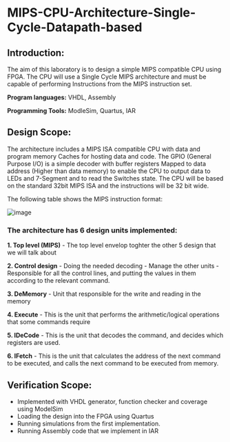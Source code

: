 # MIPS-CPU-Architecture-Single-Cycle-Datapath-based

## Introduction:

The aim of this laboratory is to design a simple MIPS compatible CPU using FPGA. The CPU 
will use a Single Cycle MIPS architecture and must be capable of performing 
Instructions from the MIPS instruction set.

**Program languages:** VHDL, Assembly

**Programming Tools:** ModleSim, Quartus, IAR

## Design Scope:

 The architecture includes a MIPS ISA compatible CPU with data and program 
 memory Caches for hosting data and code.
 The GPIO (General Purpose I/O) is a simple decoder with buffer registers 
 Mapped to data address (Higher than data memory) to enable the CPU to output data to LEDs and 7-Segment and to read the Switches state.
 The CPU will be based on the standard 32bit MIPS ISA and the instructions will be 
 32 bit wide. 

 

 The following table shows the MIPS instruction format:

 ![image](https://user-images.githubusercontent.com/94614385/202234572-59ee448c-9942-4f29-8d9a-f6d2496d8ee8.png)

 ### The architecture has 6 design units implemented:
  **1. Top level (MIPS)**
     - The top level envelop toghter the other 5 design that we will talk about
     
  **2. Control design**
     - Doing the needed decoding
     - Manage the other units
     - Responsible for all the control lines, and putting the values in them according to the relevant command. 
     
  **3. DeMemory**
     - Unit that responsible for the write and reading in the memory
     
  **4. Execute**
     - This is the unit that performs the arithmetic/logical operations that some commands require
     
  **5. IDeCode**
     - This is the unit that decodes the command, and decides which registers are used.
     
  **6. IFetch**
     - This is the unit that calculates the address of the next command to be executed, and calls the next command to be executed from memory.

## Verification Scope: 
 - Implemented with VHDL generator, function checker and coverage using ModelSim  
 - Loading the design into the FPGA using Quartus
  - Running simulations from the first implementation.
 - Running Assembly code that we implement in IAR

